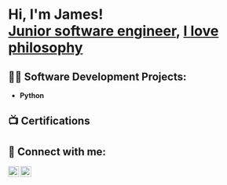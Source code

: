 <h1>Hi, I'm James! <br/><a href="https://github.com/joshmadakor1">Junior software engineer</a>, <a href="https://www.linkedin.com/in/james-mwangi-677477255/"> I love philosophy</a></h1>

<h2>👨‍💻 Software Development Projects:</h2>


- <b>Python</b>
  

<h2>📺 Certifications</h2>



<h2> 🤳 Connect with me:</h2>


[<img align="left" alt="ElusiveJames| Twitter" width="22px" src="https://cdn.jsdelivr.net/npm/simple-icons@v3/icons/twitter.svg" />][twitter]
[<img align="left" alt="ElusiveJames | LinkedIn" width="22px" src="https://cdn.jsdelivr.net/npm/simple-icons@v3/icons/linkedin.svg" />][linkedin]



[twitter]: https://twitter.com/writerFrequency

[linkedin]: https://linkedin.com/in/james-mwangi-677477255/

<!--
**joshmadakor1/joshmadakor1** is a ✨ _special_ ✨ repository because its `README.md` (this file) appears on your GitHub profile.

Here are some ideas to get you started:

- 🔭 I’m currently working on ...
- 🌱 I’m currently learning ...
- 👯 I’m looking to collaborate on ...
- 🤔 I’m looking for help with ...
- 💬 Ask me about ...
- 📫 How to reach me: ...
- 😄 Pronouns: ...
- ⚡ Fun fact: ...
-->

